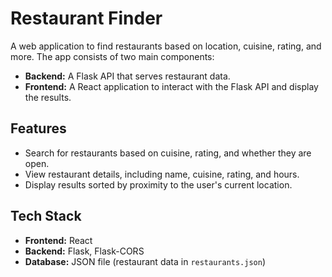 # Restaurant Finder

A web application to find restaurants based on location, cuisine, rating, and more. The app consists of two main components:

- **Backend:** A Flask API that serves restaurant data.
- **Frontend:** A React application to interact with the Flask API and display the results.

## Features

- Search for restaurants based on cuisine, rating, and whether they are open.
- View restaurant details, including name, cuisine, rating, and hours.
- Display results sorted by proximity to the user's current location.

## Tech Stack

- **Frontend:** React
- **Backend:** Flask, Flask-CORS
- **Database:** JSON file (restaurant data in `restaurants.json`)
